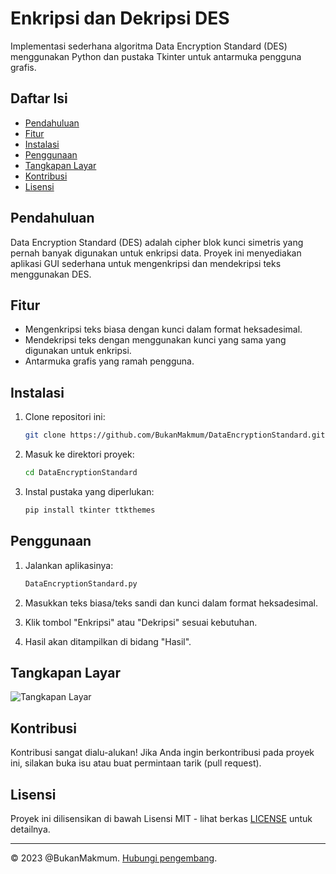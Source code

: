 # Enkripsi dan Dekripsi DES

Implementasi sederhana algoritma Data Encryption Standard (DES) menggunakan Python dan pustaka Tkinter untuk antarmuka pengguna grafis.

## Daftar Isi

- [Pendahuluan](#pendahuluan)
- [Fitur](#fitur)
- [Instalasi](#instalasi)
- [Penggunaan](#penggunaan)
- [Tangkapan Layar](#tangkapan-layar)
- [Kontribusi](#kontribusi)
- [Lisensi](#lisensi)

## Pendahuluan

Data Encryption Standard (DES) adalah cipher blok kunci simetris yang pernah banyak digunakan untuk enkripsi data. Proyek ini menyediakan aplikasi GUI sederhana untuk mengenkripsi dan mendekripsi teks menggunakan DES.

## Fitur

- Mengenkripsi teks biasa dengan kunci dalam format heksadesimal.
- Mendekripsi teks dengan menggunakan kunci yang sama yang digunakan untuk enkripsi.
- Antarmuka grafis yang ramah pengguna.

## Instalasi

1. Clone repositori ini:

   ```bash
   git clone https://github.com/BukanMakmum/DataEncryptionStandard.git
   ```

2. Masuk ke direktori proyek:

   ```bash
   cd DataEncryptionStandard
   ```

3. Instal pustaka yang diperlukan:

   ```bash
   pip install tkinter ttkthemes
   ```

## Penggunaan

1. Jalankan aplikasinya:

   ```bash
   DataEncryptionStandard.py
   ```

2. Masukkan teks biasa/teks sandi dan kunci dalam format heksadesimal.

3. Klik tombol "Enkripsi" atau "Dekripsi" sesuai kebutuhan.

4. Hasil akan ditampilkan di bidang "Hasil".

## Tangkapan Layar

![Tangkapan Layar](https://github.com/BukanMakmum/DataEncryptionStandard/assets/32379649/9cc16ecd-dde3-4d59-b90e-e5534e09d0ec)

## Kontribusi

Kontribusi sangat dialu-alukan! Jika Anda ingin berkontribusi pada proyek ini, silakan buka isu atau buat permintaan tarik (pull request).

## Lisensi

Proyek ini dilisensikan di bawah Lisensi MIT - lihat berkas [LICENSE](LICENSE) untuk detailnya.

---

© 2023 @BukanMakmum. [Hubungi pengembang](mailto:imamsayuti.usk@gmail.com).
